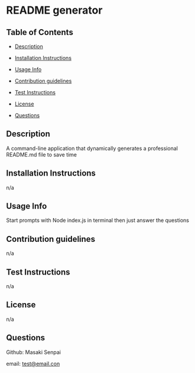 # README generator 
## Table of Contents

- [Description](#description)

- [Installation Instructions](#installation-instructions)

- [Usage Info](#usage-info)

- [Contribution guidelines](#contribution-guidelines)

- [Test Instructions](#test-instructions)

- [License](#license)

- [Questions](#questions)

## Description
A command-line application that dynamically generates a professional README.md file to save time

## Installation Instructions
n/a

## Usage Info
Start prompts with Node index.js in terminal then just answer the questions

## Contribution guidelines
n/a

## Test Instructions
n/a

## License
n/a

## Questions
Github: Masaki Senpai

email: test@email.con

